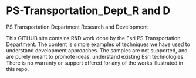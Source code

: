 # PS-Transportation_Dept_R and D
PS Transportation Department Research and Development 

This GITHUB site contains R&D work done by the Esri PS Transportation Department. The content is simple examples of techniques we have used to understand development approaches. The samples are not supported, and are purely meant to promote ideas, understand existing Esri technologies. There is no warranty or support offered for any of the works illustrated in this repo.
